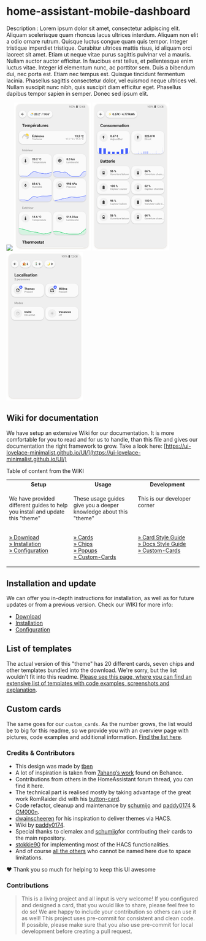 # home-assistant-mobile-dashboard

Description : Lorem ipsum dolor sit amet, consectetur adipiscing elit. Aliquam scelerisque quam rhoncus lacus ultrices interdum. Aliquam non elit a odio ornare rutrum. Quisque luctus congue quam quis tempor. Integer tristique imperdiet tristique. Curabitur ultrices mattis risus, id aliquam orci laoreet sit amet. Etiam ut neque vitae purus sagittis pulvinar vel a mauris. Nullam auctor auctor efficitur. In faucibus erat tellus, et pellentesque enim luctus vitae. Integer id elementum nunc, ac porttitor sem. Duis a bibendum dui, nec porta est. Etiam nec tempus est. Quisque tincidunt fermentum lacinia. Phasellus sagittis consectetur dolor, vel euismod neque ultrices vel. Nullam suscipit nunc nibh, quis suscipit diam efficitur eget. Phasellus dapibus tempor sapien in semper. Donec sed ipsum elit.


<img src="[https://raw.githubusercontent.com/UI-Lovelace-Minimalist/UI/main/docs/assets/img/example_home.png](https://github.com/neilimixamo/home-assistant-mobile-dashboard/blob/main/screenshots/Screenshot_2023-05-29-17-59-59-132_io.homeassistant.companion.android.jpg)" width="200"> 
<img src="https://raw.githubusercontent.com/UI-Lovelace-Minimalist/UI/main/docs/assets/img/example_temperature.png" width="200"> 
<img src="https://raw.githubusercontent.com/UI-Lovelace-Minimalist/UI/main/docs/assets/img/example_consumption.png" width="200"> 
<img src="https://raw.githubusercontent.com/UI-Lovelace-Minimalist/UI/main/docs/assets/img/example_localisation.png" width="200">

## Wiki for documentation

We have setup an extensive Wiki for our documentation. It is more comfortable for you to read and for us to handle, than this file and gives our documentation the right framework to grow.
Take a look here: [https://ui-lovelace-minimalist.github.io/UI/](https://ui-lovelace-minimalist.github.io/UI/)

Table of content from the WIKI
<br>
<table>
<tr>
<th style="width: 33%;">Setup</th>
<th style="width: 33%;">Usage</th>
<th style="width: 33%;">Development</th>
</tr>
<tr>
  <td style="vertical-align: top;">
    <p>We have provided different guides to help you install and update this "theme"</p>
  </td>
  <td style="vertical-align: top;">
    <p>These usage guides give you a deeper knowledge about this "theme"</p>
  </td>
  <td style="vertical-align: top;">
    <p>This is our developer corner</p>
  </td>
<tr>
<td style="vertical-align: top;">
  <p>
    <a href="https://ui-lovelace-minimalist.github.io/UI/setup/download/">&raquo;&nbsp;Download</a><br>
    <a href="https://ui-lovelace-minimalist.github.io/UI/setup/installation/">&raquo;&nbsp;Installation</a><br>
    <a href="https://ui-lovelace-minimalist.github.io/UI/setup/configuration/">&raquo;&nbsp;Configuration</a><br>
  </p>
</td>
<td style="vertical-align: top;">
  <p>
    <a href="https://ui-lovelace-minimalist.github.io/UI/usage/cards/card_battery/">&raquo;&nbsp;Cards</a><br>
    <a href="https://ui-lovelace-minimalist.github.io/UI/usage/chips/chip_alarm/">&raquo;&nbsp;Chips</a><br>
    <a href="https//ui-lovelace-minimalist.github.io/UI/usage/popups/popup_light/">&raquo;&nbsp;Popups</a><br>
    <a href="https://ui-lovelace-minimalist.github.io/UI/usage/custom_cards/custom_card_bar_card/">&raquo;&nbsp;Custom-Cards</a><br>
  </p>
</td>
<td style="vertical-align: top;">
  <p>
    <a href="https://ui-lovelace-minimalist.github.io/UI/development/card_style_guide/">&raquo;&nbsp;Card Style Guide</a><br>
    <a href="https://ui-lovelace-minimalist.github.io/UI/development/docs_style_guide/">&raquo;&nbsp;Docs Style Guide</a><br>
    <a href="https://ui-lovelace-minimalist.github.io/UI/development/custom_cards/">&raquo;&nbsp;Custom-Cards</a><br>
  </p>
</td>
</tr>
</table>

## Installation and update

We can offer you in-depth instructions for installation, as well as for future updates or from a previous version. Check our WIKI for more info:

- [Download](https://ui-lovelace-minimalist.github.io/UI/setup/download/)
- [Installation](https://ui-lovelace-minimalist.github.io/UI/setup/installation/)
- [Configuration](https://ui-lovelace-minimalist.github.io/UI/setup/configuration/)

## List of templates

The actual version of this "theme" has 20 different cards, seven chips and other templates bundled into the download. We're sorry, but the list wouldn't fit into this readme. [Please see this page, where you can find an extensive list of templates with code examples, screenshots and explanation](https://ui-lovelace-minimalist.github.io/UI/usage/cards/card_battery/).

## Custom cards

The same goes for our `custom_cards`. As the number grows, the list would be to big for this readme, so we provide you with an overview page with pictures, code examples and additional information. [Find the list here](https://ui-lovelace-minimalist.github.io/UI/usage/custom_cards/custom_card_bar_card/).

### Credits & Contributors

- This design was made by [tben](https://community.home-assistant.io/u/tben/summary)
- A lot of inspiration is taken from [7ahang’s work](https://www.behance.net/gallery/88433905/Redesign-Smart-Home) found on Behance.
- Contributions from others in the HomeAssistant forum thread, you can find it here.
- The technical part is realised mostly by taking advantage of the great work RomRaider did with his [button-card](https://github.com/custom-cards/button-card).
- Code refactor, cleanup and maintenance by [schumijo](https://github.com/schumijo) and [paddy0174](https://github.com/Paddy0174) & [CM000n](https://github.com/CM000n).
- [dwainscheeren](https://github.com/dwainscheeren) for his inspiration to deliver themes via HACS.
- Wiki by [paddy0174](https://github.com/Paddy0174).
- Special thanks to clemalex and [schumijo](https://github.com/schumijo)for contributing their cards to the main repository.
- [stokkie90](https://github.com/stokkie90) for implementing most of the HACS functionalities.
- And of course [all the others](https://github.com/UI-Lovelace-Minimalist/UI/graphs/contributors) who cannot be named here due to space limitations.

❤️ Thank you so much for helping to keep this UI awesome

### Contributions

>This is a living project and all input is very welcome! If you configured and designed  a card, that you would like to share, please feel free to do so! We are happy to include your contribution so others can use it as well!
This project uses pre-commit for consistent and clean code. If possible, please make sure that you also use pre-commit for local development before creating a pull request.
